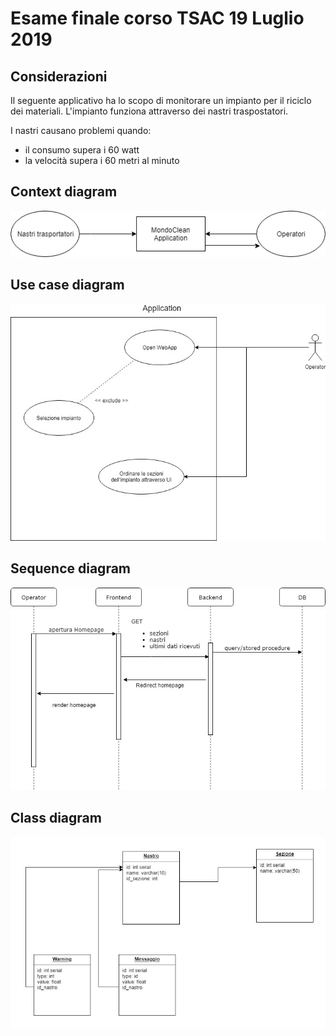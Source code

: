 # Esame finale corso TSAC 19 Luglio 2019

## Considerazioni
Il seguente applicativo ha lo scopo di monitorare un impianto per il riciclo dei materiali.
L'impianto funziona attraverso dei nastri traspostatori.

I nastri causano problemi quando:
- il consumo supera i 60 watt
- la velocità supera i 60 metri al minuto
## Context diagram
![Context diagram](./analysis/ContextDiagram.png)
## Use case diagram
![use case diagram](./analysis/UseCaseDiagram.jpg)
## Sequence diagram
![sequence diagram](./analysis/SequenceDiagram.jpg)
## Class diagram
![class diagram](./analysis/ErDiagram.jpg)